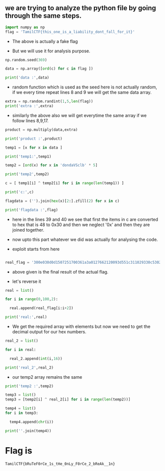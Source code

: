 ## we are trying to analyze the python file by going through the same steps.

```py
import numpy as np
flag = 'TamilCTF{this_one_is_a_liability_dont_fall_for_it}'
```

- The above is actually a fake flag 

- But we will use it for analysis purpose.

```py
np.random.seed(369)

data = np.array([ord(c) for c in flag ])

print('data :',data)
```

- random function which is used as the seed here is not actually random, if we every time repeat lines 8 and 9 we will get the same data array.

```py
extra = np.random.randint(1,5,len(flag))
print('extra :',extra)
```

- similarly the above also we will get everytime the same array if we follow lines 8,9,17.


```py 
product = np.multiply(data,extra)

print('product :',product) 

temp1 = [x for x in data ]

print('temp1:',temp1)

temp2 = [ord(x) for x in 'dondaVSclb' * 5]

print('temp2',temp2)

c = [ temp1[i] ^ temp2[i] for i in range(len(temp1)) ]

print('c:',c)

flagdata = ('').join(hex(x)[2:].zfill(2) for x in c)

print('flagdata :',flag)

```

- here in the lines 39 and 40 we see that first the items in c are converted to hex that is 48 to 0x30 and then we neglect '0x' and then they are joined together. 

- now upto this part whatever we did was actually for analysing the code.

- exploit starts from here 

```py

real_flag = '300e030d0d1507251700361a3a0127662120093d551c311029330c53022e1d3028541315363c5e3d063d0b250a090c52021f'

```


- above given is the final result of the actual flag.

- let's reverse it

```py
real = list()

for i in range(0,100,2):

  real.append(real_flag[i:i+2]) 

print('real:',real)
```

- We get the required array with elements but now we need to get the decimal output for our hex numbers.

```py
real_2 = list()

for i in real:

  real_2.append(int(i,16)) 

print('real_2',real_2)
```
- our temp2 array remains the same 

```py
print('temp2 :',temp2)

temp3 = list()
temp3 = [temp2[i] ^ real_2[i] for i in range(len(temp2))]

temp4 = list()
for i in temp3:

  temp4.append(chr(i))

print(''.join(temp4))
```

# Flag is

`TamilCTF{bRuTeF0rCe_1s_tHe_0nLy_F0rCe_2_bReAk__1n}`





 
